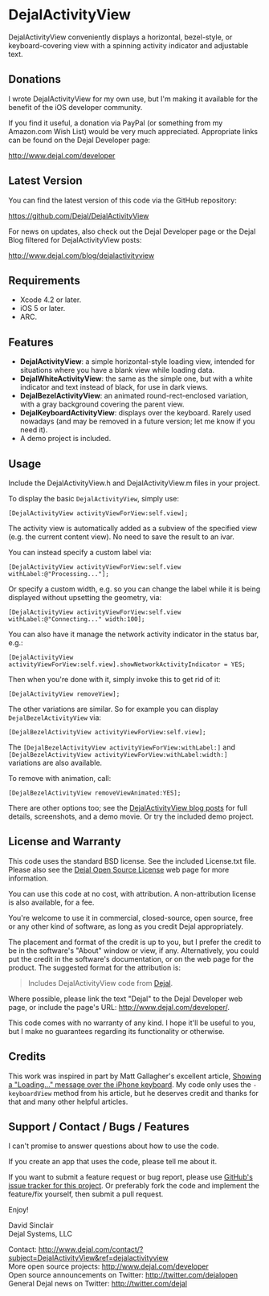 DejalActivityView
=================

DejalActivityView conveniently displays a horizontal, bezel-style, or keyboard-covering view with a spinning activity indicator and adjustable text.


Donations
---------

I wrote DejalActivityView for my own use, but I'm making it available for the benefit of the iOS developer community.

If you find it useful, a donation via PayPal (or something from my Amazon.com Wish List) would be very much appreciated. Appropriate links can be found on the Dejal Developer page:

<http://www.dejal.com/developer>


Latest Version
--------------

You can find the latest version of this code via the GitHub repository:

<https://github.com/Dejal/DejalActivityView>

For news on updates, also check out the Dejal Developer page or the Dejal Blog filtered for DejalActivityView posts:

<http://www.dejal.com/blog/dejalactivityview>


Requirements
------------

- Xcode 4.2 or later.
- iOS 5 or later.
- ARC.


Features
--------

- **DejalActivityView**: a simple horizontal-style loading view, intended for situations where you have a blank view while loading data.
- **DejalWhiteActivityView**: the same as the simple one, but with a white indicator and text instead of black, for use in dark views.
- **DejalBezelActivityView**: an animated round-rect-enclosed variation, with a gray background covering the parent view.
- **DejalKeyboardActivityView**: displays over the keyboard.  Rarely used nowadays (and may be removed in a future version; let me know if you need it).
- A demo project is included.


Usage
-----

Include the DejalActivityView.h and DejalActivityView.m files in your project.

To display the basic `DejalActivityView`, simply use:

	[DejalActivityView activityViewForView:self.view];

The activity view is automatically added as a subview of the specified view (e.g. the current content view). No need to save the result to an ivar.

You can instead specify a custom label via:

	[DejalActivityView activityViewForView:self.view withLabel:@"Processing..."];

Or specify a custom width, e.g. so you can change the label while it is being displayed without upsetting the geometry, via:

	[DejalActivityView activityViewForView:self.view withLabel:@"Connecting..." width:100];

You can also have it manage the network activity indicator in the status bar, e.g.:

	[DejalActivityView activityViewForView:self.view].showNetworkActivityIndicator = YES;

Then when you're done with it, simply invoke this to get rid of it:

	[DejalActivityView removeView];

The other variations are similar.  So for example you can display `DejalBezelActivityView` via:

	[DejalBezelActivityView activityViewForView:self.view];

The `[DejalBezelActivityView activityViewForView:withLabel:]` and `[DejalBezelActivityView activityViewForView:withLabel:width:]` variations are also available.

To remove with animation, call:

	[DejalBezelActivityView removeViewAnimated:YES];

There are other options too; see the [DejalActivityView blog posts](http://www.dejal.com/blog/dejalactivityview) for full details, screenshots, and a demo movie.  Or try the included demo project.


License and Warranty
--------------------

This code uses the standard BSD license.  See the included License.txt file.  Please also see the [Dejal Open Source License](http://www.dejal.com/developer/license/) web page for more information.

You can use this code at no cost, with attribution.  A non-attribution license is also available, for a fee.

You're welcome to use it in commercial, closed-source, open source, free or any other kind of software, as long as you credit Dejal appropriately.

The placement and format of the credit is up to you, but I prefer the credit to be in the software's "About" window or view, if any. Alternatively, you could put the credit in the software's documentation, or on the web page for the product. The suggested format for the attribution is:

> Includes DejalActivityView code from [Dejal](http://www.dejal.com/developer/).

Where possible, please link the text "Dejal" to the Dejal Developer web page, or include the page's URL: <http://www.dejal.com/developer/>.

This code comes with no warranty of any kind.  I hope it'll be useful to you, but I make no guarantees regarding its functionality or otherwise.


Credits
-------

This work was inspired in part by Matt Gallagher's excellent article, [Showing a "Loading..." message over the iPhone keyboard](http://cocoawithlove.com/2009/04/showing-message-over-iphone-keyboard.html). My code only uses the `-keyboardView` method from his article, but he deserves credit and thanks for that and many other helpful articles.


Support / Contact / Bugs / Features
-----------------------------------

I can't promise to answer questions about how to use the code.

If you create an app that uses the code, please tell me about it.

If you want to submit a feature request or bug report, please use [GitHub's issue tracker for this project](https://github.com/Dejal/DejalActivityView/issues).  Or preferably fork the code and implement the feature/fix yourself, then submit a pull request.

Enjoy!

David Sinclair  
Dejal Systems, LLC


Contact: <http://www.dejal.com/contact/?subject=DejalActivityView&ref=dejalactivityview>  
More open source projects: <http://www.dejal.com/developer>  
Open source announcements on Twitter: <http://twitter.com/dejalopen>  
General Dejal news on Twitter: <http://twitter.com/dejal>

